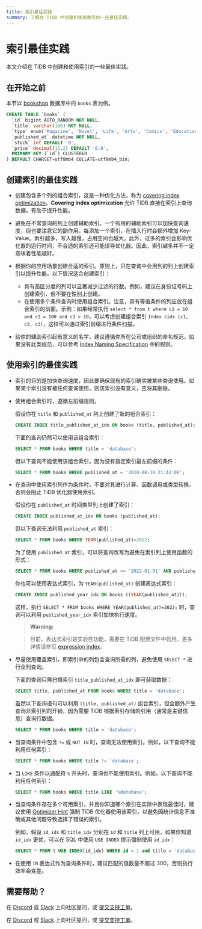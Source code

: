 ```yaml
---
title: 索引最佳实践
summary: 了解在 TiDB 中创建和使用索引的一些最佳实践。
---
```


<!-- markdownlint-disable MD029 -->

# 索引最佳实践

本文介绍在 TiDB 中创建和使用索引的一些最佳实践。

## 在开始之前

本节以 [bookshop](/develop/dev-guide-bookshop-schema-design.md) 数据库中的 `books` 表为例。

```sql
CREATE TABLE `books` (
  `id` bigint AUTO_RANDOM NOT NULL,
  `title` varchar(100) NOT NULL,
  `type` enum('Magazine', 'Novel', 'Life', 'Arts', 'Comics', 'Education & Reference', 'Humanities & Social Sciences', 'Science & Technology', 'Kids', 'Sports') NOT NULL,
  `published_at` datetime NOT NULL,
  `stock` int DEFAULT '0',
  `price` decimal(15,2) DEFAULT '0.0',
  PRIMARY KEY (`id`) CLUSTERED
) DEFAULT CHARSET=utf8mb4 COLLATE=utf8mb4_bin;
```

## 创建索引的最佳实践

- 创建包含多个列的组合索引，这是一种优化方法，称为 [covering index optimization](/explain-indexes.md#indexreader)。**Covering index optimization** 允许 TiDB 直接在索引上查询数据，有助于提升性能。
- 避免在不常查询的列上创建辅助索引。一个有用的辅助索引可以加快查询速度，但也要注意它的副作用。每添加一个索引，在插入行时会额外增加 Key-Value。索引越多，写入越慢，占用空间也越大。此外，过多的索引会影响优化器的运行时间，不合适的索引还可能误导优化器。因此，索引越多并不一定意味着性能越好。
- 根据你的应用场景创建合适的索引。原则上，只在查询中会用到的列上创建索引以提升性能。以下情况适合创建索引：

    - 具有高区分度的列可以显著减少过滤的行数。例如，建议在身份证号码上创建索引，但不要在性别上创建。
    - 在使用多个条件查询时使用组合索引。注意，具有等值条件的列应放在组合索引的前面。示例：如果经常执行 `select * from t where c1 = 10 and c2 = 100 and c3 > 10`，可以考虑创建组合索引 `Index cidx (c1, c2, c3)`，这样可以通过索引前缀进行条件扫描。

- 给你的辅助索引起有意义的名字，建议遵循你所在公司或组织的命名规范。如果没有此类规范，可以参考 [Index Naming Specification](/develop/dev-guide-object-naming-guidelines.md) 中的规则。

## 使用索引的最佳实践

- 索引的目的是加快查询速度，因此要确保现有的索引确实被某些查询使用。如果某个索引没有被任何查询使用，则该索引没有意义，应将其删除。
- 使用组合索引时，遵循左前缀规则。

    假设你在 `title` 和 `published_at` 列上创建了新的组合索引：

    
    ```sql
    CREATE INDEX title_published_at_idx ON books (title, published_at);
    ```

    下面的查询仍然可以使用该组合索引：

    
    ```sql
    SELECT * FROM books WHERE title = 'database';
    ```

    但以下查询不能使用该组合索引，因为没有指定索引最左前缀的条件：

    
    ```sql
    SELECT * FROM books WHERE published_at = '2018-08-18 21:42:08';
    ```

- 在查询中使用索引列作为条件时，不要对其进行计算、函数调用或类型转换，否则会阻止 TiDB 优化器使用索引。

    假设你在 `published_at` 时间类型列上创建了索引：

    
    ```sql
    CREATE INDEX published_at_idx ON books (published_at);
    ```

    但以下查询无法利用 `published_at` 索引：

    
    ```sql
    SELECT * FROM books WHERE YEAR(published_at)=2022;
    ```

    为了使用 `published_at` 索引，可以将查询改写为避免在索引列上使用函数的形式：

    
    ```sql
    SELECT * FROM books WHERE published_at >= '2022-01-01' AND published_at < '2023-01-01';
    ```

    你也可以使用表达式索引，为 `YEAR(published_at)` 创建表达式索引：

    
    ```sql
    CREATE INDEX published_year_idx ON books ((YEAR(published_at)));
    ```

    这样，执行 `SELECT * FROM books WHERE YEAR(published_at)=2022;` 时，查询可以利用 `published_year_idx` 索引加快执行速度。

    > **Warning:**
    >
    > 目前，表达式索引是实验性功能，需要在 TiDB 配置文件中启用。更多详情请参见 [expression index](/sql-statements/sql-statement-create-index.md#expression-index)。

- 尽量使用覆盖索引，即索引中的列包含查询所需的列，避免使用 `SELECT *` 进行全列查询。

    下面的查询只需扫描索引 `title_published_at_idx` 即可获取数据：

    
    ```sql
    SELECT title, published_at FROM books WHERE title = 'database';
    ```

    虽然以下查询语句可以利用 `(title, published_at)` 组合索引，但会额外产生查询非索引列的开销，因为需要 TiDB 根据索引存储的引用（通常是主键信息）查询行数据。

    
    ```sql
    SELECT * FROM books WHERE title = 'database';
    ```

- 当查询条件中包含 `!=` 或 `NOT IN` 时，查询无法使用索引。例如，以下查询不能利用任何索引：

    
    ```sql
    SELECT * FROM books WHERE title != 'database';
    ```

- 当 `LIKE` 条件以通配符 `%` 开头时，查询也不能使用索引。例如，以下查询不能利用任何索引：

    
    ```sql
    SELECT * FROM books WHERE title LIKE '%database';
    ```

- 当查询条件存在多个可用索引，并且你知道哪个索引在实际中表现最佳时，建议使用 [Optimizer Hint](/optimizer-hints.md) 强制 TiDB 优化器使用该索引，以避免因统计信息不准确或其他问题导致选择了错误的索引。

    例如，假设 `id_idx` 和 `title_idx` 分别在 `id` 和 `title` 列上可用，如果你知道 `id_idx` 更优，可以在 SQL 中使用 `USE INDEX` 提示强制使用 `id_idx`：

    
    ```sql
    SELECT * FROM t USE INDEX(id_idx) WHERE id = 1 and title = 'database';
    ```

- 在使用 `IN` 表达式作为查询条件时，建议匹配的值数量不超过 300，否则执行效率会变差。

## 需要帮助？

<CustomContent platform="tidb">

在 [Discord](https://discord.gg/DQZ2dy3cuc?utm_source=doc) 或 [Slack](https://slack.tidb.io/invite?team=tidb-community&channel=everyone&ref=pingcap-docs) 上向社区提问，或 [提交支持工单](/support.md)。

</CustomContent>

<CustomContent platform="tidb-cloud">

在 [Discord](https://discord.gg/DQZ2dy3cuc?utm_source=doc) 或 [Slack](https://slack.tidb.io/invite?team=tidb-community&channel=everyone&ref=pingcap-docs) 上向社区提问，或 [提交支持工单](https://tidb.support.pingcap.com/)。

</CustomContent>